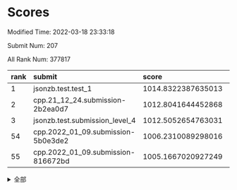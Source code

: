 # Scores

Modified Time: 2022-03-18 23:33:18

Submit Num: 207

All Rank Num: 377817

| rank |               submit               |       score        |       sigma        | pk_num |
| :--- | :--------------------------------- | :----------------- | :----------------- | :----- |
| 1    | jsonzb.test.test_1                 | 1014.8322387635013 | 0.8485016074015198 | 7301   |
| 2    | cpp.21_12_24.submission-2b2ea0d7   | 1012.8041644452868 | 0.7992821779543706 | 7304   |
| 3    | jsonzb.test.submission_level_4     | 1012.5052654763031 | 0.7821907457801793 | 7305   |
| 54   | cpp.2022_01_09.submission-5b0e3de2 | 1006.2310089298016 | 0.7183827438784214 | 7295   |
| 55   | cpp.2022_01_09.submission-816672bd | 1005.1667020927249 | 0.7264451934754325 | 7298   |


<details>
<summary>全部</summary>

| rank |                 submit                 |       score        |       sigma        | pk_num |
| :--- | :------------------------------------- | :----------------- | :----------------- | :----- |
| 1    | jsonzb.test.test_1                     | 1014.8322387635013 | 0.8485016074015198 | 7301   |
| 2    | cpp.21_12_24.submission-2b2ea0d7       | 1012.8041644452868 | 0.7992821779543706 | 7304   |
| 3    | jsonzb.test.submission_level_4         | 1012.5052654763031 | 0.7821907457801793 | 7305   |
| 4    | gobigger.level_3.submission_level_3_36 | 1011.9373689177448 | 0.7860361304726786 | 7301   |
| 5    | gobigger.level_3.submission_level_3_24 | 1011.7987207792323 | 0.749705537274376  | 7306   |
| 6    | gobigger.level_3.submission_level_3_14 | 1011.4652230770834 | 0.7702623161748948 | 7300   |
| 7    | gobigger.level_3.submission_level_3_33 | 1011.0230264220374 | 0.7573517691724447 | 7305   |
| 8    | gobigger.level_3.submission_level_3_18 | 1011.0001379224504 | 0.7413103573550837 | 7299   |
| 9    | gobigger.level_3.submission_level_3_37 | 1010.7530352116113 | 0.7587502512368783 | 7297   |
| 10   | gobigger.level_3.submission_level_3_38 | 1010.6904377512893 | 0.7509112265608047 | 7294   |
| 11   | gobigger.level_3.submission_level_3_16 | 1010.687732288352  | 0.7655562998320504 | 7302   |
| 12   | gobigger.level_3.submission_level_3_44 | 1010.6134055152505 | 0.7874462959006414 | 7301   |
| 13   | gobigger.level_3.submission_level_3_11 | 1010.6032524835496 | 0.7699240497100132 | 7298   |
| 14   | gobigger.level_3.submission_level_3_25 | 1010.5905843841318 | 0.7826502348693107 | 7300   |
| 15   | gobigger.level_3.submission_level_3_7  | 1010.5826747861564 | 0.7688500984042352 | 7305   |
| 16   | gobigger.level_3.submission_level_3_21 | 1010.5007389198842 | 0.7601001188516635 | 7309   |
| 17   | gobigger.level_3.submission_level_3_47 | 1010.472689946201  | 0.7525586044230964 | 7298   |
| 18   | gobigger.level_3.submission_level_3_46 | 1010.430830692682  | 0.7710278103840817 | 7300   |
| 19   | gobigger.level_3.submission_level_3_43 | 1010.371719509583  | 0.7704144970804163 | 7300   |
| 20   | gobigger.level_3.submission_level_3_28 | 1010.3479252530882 | 0.7785743099693206 | 7298   |
| 21   | gobigger.level_3.submission_level_3_3  | 1010.3351800938696 | 0.7651966744690928 | 7300   |
| 22   | gobigger.level_3.submission_level_3_42 | 1010.3229964202771 | 0.7723204872243721 | 7303   |
| 23   | gobigger.level_3.submission_level_3_0  | 1010.192392637246  | 0.7311730559941668 | 7305   |
| 24   | gobigger.level_3.submission_level_3_17 | 1010.1618522093448 | 0.7558418179104704 | 7296   |
| 25   | gobigger.level_3.submission_level_3_6  | 1010.1153085891698 | 0.7556096932491776 | 7302   |
| 26   | gobigger.level_3.submission_level_3_26 | 1010.1015571775376 | 0.7598632257527541 | 7301   |
| 27   | gobigger.level_3.submission_level_3_10 | 1010.0992898220123 | 0.7701683260290983 | 7302   |
| 28   | gobigger.level_3.submission_level_3_40 | 1010.0885477929521 | 0.7658288090021579 | 7305   |
| 29   | gobigger.level_3.submission_level_3_35 | 1010.0236827103832 | 0.7433791328512602 | 7306   |
| 30   | gobigger.level_3.submission_level_3_5  | 1009.9424850570854 | 0.7523737326266854 | 7300   |
| 31   | gobigger.level_3.submission_level_3_49 | 1009.9118422833928 | 0.7507487658485351 | 7301   |
| 32   | gobigger.level_3.submission_level_3_13 | 1009.8876711007681 | 0.7543271516113903 | 7303   |
| 33   | gobigger.level_3.submission_level_3_22 | 1009.8736451504385 | 0.7521073450187447 | 7299   |
| 34   | gobigger.level_3.submission_level_3_27 | 1009.8291425164987 | 0.7470616190986727 | 7303   |
| 35   | gobigger.level_3.submission_level_3_9  | 1009.8145225043135 | 0.7681774645101079 | 7293   |
| 36   | gobigger.level_3.submission_level_3_20 | 1009.7296025661662 | 0.7614363330084984 | 7303   |
| 37   | gobigger.level_3.submission_level_3_32 | 1009.6872202130286 | 0.74566395405579   | 7303   |
| 38   | gobigger.level_3.submission_level_3_8  | 1009.6416492300809 | 0.7415464856233436 | 7303   |
| 39   | gobigger.level_3.submission_level_3_45 | 1009.5923138009628 | 0.7521329043836765 | 7299   |
| 40   | gobigger.level_3.submission_level_3_39 | 1009.509874860748  | 0.7649925005057714 | 7303   |
| 41   | gobigger.level_3.submission_level_3_2  | 1009.4478721938705 | 0.7522460604272544 | 7301   |
| 42   | gobigger.level_3.submission_level_3_41 | 1009.4430617565151 | 0.7376477773953499 | 7299   |
| 43   | gobigger.level_3.submission_level_3_29 | 1009.3971618910672 | 0.76316975250049   | 7304   |
| 44   | gobigger.level_3.submission_level_3_4  | 1009.3455429594076 | 0.7688489740003964 | 7298   |
| 45   | gobigger.level_3.submission_level_3_30 | 1009.3116778589792 | 0.7416007545309778 | 7297   |
| 46   | gobigger.level_3.submission_level_3_34 | 1009.2819725701909 | 0.7550374088521534 | 7302   |
| 47   | gobigger.level_3.submission_level_3_19 | 1009.2799495476421 | 0.7499228377802174 | 7299   |
| 48   | gobigger.level_3.submission_level_3_31 | 1009.2461933608649 | 0.7495803964378207 | 7296   |
| 49   | gobigger.level_3.submission_level_3_15 | 1009.2417256057491 | 0.7446586297898087 | 7301   |
| 50   | gobigger.level_3.submission_level_3_12 | 1009.1139936278844 | 0.7516368497363768 | 7303   |
| 51   | gobigger.level_3.submission_level_3_23 | 1008.8251852100709 | 0.7472735275288356 | 7298   |
| 52   | gobigger.level_3.submission_level_3_1  | 1008.4742810952821 | 0.7542131616743301 | 7299   |
| 53   | gobigger.level_3.submission_level_3_48 | 1008.3403374303346 | 0.7439092689984391 | 7297   |
| 54   | cpp.2022_01_09.submission-5b0e3de2     | 1006.2310089298016 | 0.7183827438784214 | 7295   |
| 55   | cpp.2022_01_09.submission-816672bd     | 1005.1667020927249 | 0.7264451934754325 | 7298   |
| 56   | gobigger.level_1.submission_level_1_2  | 1004.9568445709004 | 0.7150485722841765 | 7300   |
| 57   | gobigger.level_1.submission_level_1_37 | 1004.870474504341  | 0.7204831942880997 | 7299   |
| 58   | gobigger.level_1.submission_level_1_32 | 1004.6656989772722 | 0.7361196083476379 | 7302   |
| 59   | gobigger.level_1.submission_level_1_48 | 1004.5517981284086 | 0.7078468886903453 | 7299   |
| 60   | gobigger.level_1.submission_level_1_49 | 1004.5411340615638 | 0.7154603893508434 | 7299   |
| 61   | gobigger.level_1.submission_level_1_45 | 1004.418014378735  | 0.7260212944954454 | 7304   |
| 62   | gobigger.level_1.submission_level_1_30 | 1004.1589485387512 | 0.7175659942905073 | 7300   |
| 63   | gobigger.level_1.submission_level_1_18 | 1004.1379456268083 | 0.7287567964337667 | 7303   |
| 64   | gobigger.level_1.submission_level_1_20 | 1004.0788260532447 | 0.7375030981211671 | 7298   |
| 65   | gobigger.level_1.submission_level_1_5  | 1004.0502383126279 | 0.7279078814224546 | 7299   |
| 66   | gobigger.level_1.submission_level_1_36 | 1003.9748916151648 | 0.7225162417449017 | 7305   |
| 67   | gobigger.level_1.submission_level_1_43 | 1003.8327190063571 | 0.7199534510546816 | 7302   |
| 68   | gobigger.level_1.submission_level_1_26 | 1003.802560214732  | 0.717234117544047  | 7300   |
| 69   | gobigger.level_1.submission_level_1_28 | 1003.7880317211618 | 0.7298278976486199 | 7302   |
| 70   | gobigger.level_1.submission_level_1_9  | 1003.7379595766354 | 0.7079647232687358 | 7304   |
| 71   | gobigger.level_1.submission_level_1_15 | 1003.719966317997  | 0.6999905291548423 | 7302   |
| 72   | gobigger.level_1.submission_level_1_19 | 1003.6676911762918 | 0.7231294630282854 | 7295   |
| 73   | gobigger.level_1.submission_level_1_44 | 1003.5567477513197 | 0.7290553769646841 | 7300   |
| 74   | gobigger.level_1.submission_level_1_16 | 1003.5446545128585 | 0.7281746879903966 | 7302   |
| 75   | gobigger.level_1.submission_level_1_46 | 1003.4383827936713 | 0.7243255457981606 | 7298   |
| 76   | gobigger.level_1.submission_level_1_11 | 1003.4329227831739 | 0.7138887893230977 | 7302   |
| 77   | gobigger.level_1.submission_level_1_17 | 1003.4227882904955 | 0.7130063353829745 | 7299   |
| 78   | gobigger.level_1.submission_level_1_1  | 1003.2832742631809 | 0.7261294902358424 | 7298   |
| 79   | gobigger.level_1.submission_level_1_24 | 1003.2489699784079 | 0.7172016981015035 | 7304   |
| 80   | gobigger.level_1.submission_level_1_21 | 1003.2451888807059 | 0.7129955971382803 | 7300   |
| 81   | gobigger.level_1.submission_level_1_39 | 1003.1980966116089 | 0.7233586203365281 | 7299   |
| 82   | gobigger.level_1.submission_level_1_27 | 1003.1942103918725 | 0.7131967383261768 | 7299   |
| 83   | gobigger.level_1.submission_level_1_33 | 1003.1889761151973 | 0.7128077045041226 | 7302   |
| 84   | gobigger.level_1.submission_level_1_40 | 1003.178272412618  | 0.7058020140626036 | 7293   |
| 85   | gobigger.level_1.submission_level_1_34 | 1003.143379666161  | 0.7235430221860427 | 7300   |
| 86   | gobigger.level_1.submission_level_1_14 | 1003.1194622344204 | 0.7151516221153882 | 7304   |
| 87   | gobigger.level_1.submission_level_1_25 | 1003.0926398729401 | 0.7366103930958195 | 7298   |
| 88   | gobigger.level_1.submission_level_1_10 | 1003.0549932402412 | 0.7199205131530684 | 7302   |
| 89   | gobigger.level_1.submission_level_1_22 | 1003.0483698749844 | 0.7183275902192067 | 7302   |
| 90   | gobigger.level_1.submission_level_1_31 | 1003.029591851243  | 0.718102815084638  | 7299   |
| 91   | gobigger.level_1.submission_level_1_42 | 1003.0051998003607 | 0.7037380243575523 | 7299   |
| 92   | gobigger.level_1.submission_level_1_13 | 1002.9841960200937 | 0.718878198937774  | 7304   |
| 93   | gobigger.level_1.submission_level_1_38 | 1002.9589251702496 | 0.7219132882295599 | 7299   |
| 94   | gobigger.level_1.submission_level_1_23 | 1002.9261102177516 | 0.7191969923180092 | 7301   |
| 95   | gobigger.level_1.submission_level_1_35 | 1002.9044960764177 | 0.7156386649451223 | 7302   |
| 96   | gobigger.level_1.submission_level_1_0  | 1002.8984750133274 | 0.7127439507352008 | 7302   |
| 97   | gobigger.level_1.submission_level_1_6  | 1002.8738261801966 | 0.7157609504517052 | 7304   |
| 98   | gobigger.level_1.submission_level_1_7  | 1002.8371194823883 | 0.7110183562342677 | 7300   |
| 99   | gobigger.level_1.submission_level_1_41 | 1002.8353097108673 | 0.7184641032461061 | 7304   |
| 100  | gobigger.level_1.submission_level_1_47 | 1002.676790327004  | 0.7134068589749571 | 7302   |
| 101  | gobigger.level_1.submission_level_1_12 | 1002.6171425950757 | 0.7122867915664303 | 7302   |
| 102  | gobigger.level_1.submission_level_1_29 | 1002.4743636394755 | 0.7126133905360361 | 7300   |
| 103  | gobigger.level_1.submission_level_1_8  | 1002.4400668320901 | 0.7151427852524069 | 7295   |
| 104  | gobigger.level_1.submission_level_1_3  | 1002.3388968624603 | 0.7188055822028238 | 7303   |
| 105  | gobigger.level_1.submission_level_1_4  | 1001.4698626896906 | 0.7114867881663345 | 7308   |
| 106  | gobigger.random.submission_random_42   | 998.0034956152881  | 0.71429432818874   | 7300   |
| 107  | gobigger.random.submission_random_11   | 997.0610909555269  | 0.7080592033314778 | 7297   |
| 108  | gobigger.random.submission_random_5    | 997.0408647766463  | 0.6964152905371322 | 7304   |
| 109  | gobigger.random.submission_random_30   | 997.0320158147437  | 0.7096462771872691 | 7297   |
| 110  | gobigger.random.submission_random_18   | 997.0263917448124  | 0.714460901879487  | 7304   |
| 111  | gobigger.random.submission_random_49   | 997.0074507966915  | 0.703177534298218  | 7298   |
| 112  | gobigger.random.submission_random_31   | 997.0063177551748  | 0.7147469949213456 | 7303   |
| 113  | gobigger.random.submission_random_44   | 996.5354880745716  | 0.713730254198586  | 7298   |
| 114  | gobigger.random.submission_random_36   | 996.4562139624159  | 0.7111101574230013 | 7300   |
| 115  | gobigger.random.submission_random_6    | 996.4463492467486  | 0.7247508519872491 | 7299   |
| 116  | gobigger.random.submission_random_7    | 996.4458323239893  | 0.7070050295306315 | 7299   |
| 117  | gobigger.random.submission_random_25   | 996.3067048026687  | 0.7271169838230659 | 7302   |
| 118  | gobigger.random.submission_random_45   | 996.2692867791353  | 0.7074832605953487 | 7301   |
| 119  | gobigger.random.submission_random_39   | 996.2536279561449  | 0.6958809878764098 | 7301   |
| 120  | gobigger.random.submission_random_34   | 996.2100525858791  | 0.7241256356551997 | 7296   |
| 121  | gobigger.random.submission_random_0    | 996.1623935269689  | 0.7107329274350903 | 7290   |
| 122  | gobigger.random.submission_random_27   | 996.1498750477427  | 0.7208092567501623 | 7305   |
| 123  | gobigger.random.submission_random_2    | 996.1496765361601  | 0.7156678451540894 | 7302   |
| 124  | gobigger.random.submission_random_12   | 996.124160996208   | 0.7069717919651699 | 7300   |
| 125  | gobigger.random.submission_random_26   | 996.0606980401741  | 0.7181304901606265 | 7304   |
| 126  | gobigger.random.submission_random_40   | 996.0362705883996  | 0.6967534273393206 | 7296   |
| 127  | gobigger.random.submission_random_4    | 995.9805434074975  | 0.7292583053615883 | 7302   |
| 128  | gobigger.random.submission_random_14   | 995.9643201673108  | 0.7134824239685932 | 7302   |
| 129  | gobigger.random.submission_random_47   | 995.9542780852759  | 0.7087978328719364 | 7295   |
| 130  | gobigger.random.submission_random_23   | 995.93366342498    | 0.7151041628601519 | 7305   |
| 131  | gobigger.random.submission_random_32   | 995.9315771298725  | 0.7192719817127413 | 7299   |
| 132  | gobigger.random.submission_random_15   | 995.9027827014484  | 0.7171646131657928 | 7303   |
| 133  | gobigger.random.submission_random_17   | 995.8847195052249  | 0.7089755158946355 | 7300   |
| 134  | gobigger.random.submission_random_35   | 995.8519895763427  | 0.7191045383697778 | 7301   |
| 135  | gobigger.random.submission_random_9    | 995.7827096736546  | 0.7023613773304193 | 7301   |
| 136  | gobigger.random.submission_random_48   | 995.7503951801451  | 0.7075049127301648 | 7300   |
| 137  | gobigger.random.submission_random_37   | 995.6619853182555  | 0.7087246610816442 | 7300   |
| 138  | gobigger.random.submission_random_20   | 995.5840753781727  | 0.7150682364174975 | 7300   |
| 139  | gobigger.random.submission_random_3    | 995.5414042685236  | 0.7101767495871517 | 7302   |
| 140  | gobigger.random.submission_random_16   | 995.5331142006161  | 0.7262304698234183 | 7300   |
| 141  | gobigger.random.submission_random_38   | 995.4993936518332  | 0.712276836194481  | 7303   |
| 142  | gobigger.random.submission_random_33   | 995.497008040033   | 0.7138505576463852 | 7300   |
| 143  | gobigger.random.submission_random_13   | 995.452558657206   | 0.6996007857187331 | 7303   |
| 144  | gobigger.random.submission_random_28   | 995.4503811792613  | 0.7072652564726801 | 7300   |
| 145  | gobigger.random.submission_random_8    | 995.2579462539765  | 0.7113552762249189 | 7306   |
| 146  | gobigger.random.submission_random_29   | 995.2528320708917  | 0.7178941901171281 | 7304   |
| 147  | gobigger.random.submission_random_19   | 995.2507313034394  | 0.7303302667252114 | 7302   |
| 148  | gobigger.random.submission_random_41   | 995.2306447050688  | 0.7090788029858408 | 7304   |
| 149  | gobigger.random.submission_random_1    | 995.2028767929606  | 0.7030713498150393 | 7299   |
| 150  | gobigger.random.submission_random_10   | 995.1940440819973  | 0.7175127645158397 | 7301   |
| 151  | gobigger.random.submission_random_46   | 995.151800871746   | 0.7160671923224534 | 7302   |
| 152  | gobigger.random.submission_random_24   | 995.1477333511752  | 0.7235623133095038 | 7298   |
| 153  | gobigger.random.submission_random_43   | 995.0828700852614  | 0.7074595675355795 | 7298   |
| 154  | gobigger.random.submission_random_21   | 995.0212460488399  | 0.7118340392440973 | 7302   |
| 155  | gobigger.random.submission_random_22   | 994.7513989276748  | 0.7168292495992471 | 7304   |
| 156  | gobigger.level_2.submission_level_2_43 | 993.4834751389129  | 0.7312416963868337 | 7302   |
| 157  | gobigger.level_2.submission_level_2_39 | 993.2883957079199  | 0.7379120197146198 | 7300   |
| 158  | gobigger.level_2.submission_level_2_10 | 993.1121338560783  | 0.7462060536366146 | 7300   |
| 159  | gobigger.level_2.submission_level_2_37 | 993.052895506576   | 0.7450611652485284 | 7302   |
| 160  | gobigger.level_2.submission_level_2_13 | 993.0154598314124  | 0.7345980399930063 | 7299   |
| 161  | gobigger.level_2.submission_level_2_14 | 992.971747954856   | 0.7407664399979941 | 7298   |
| 162  | gobigger.level_2.submission_level_2_46 | 992.7111099367621  | 0.7361314495368091 | 7306   |
| 163  | gobigger.level_2.submission_level_2_49 | 992.6974259535936  | 0.737857749201924  | 7301   |
| 164  | gobigger.level_2.submission_level_2_36 | 992.691717233611   | 0.7448084780941739 | 7304   |
| 165  | gobigger.level_2.submission_level_2_47 | 992.6749063035874  | 0.733694959692276  | 7297   |
| 166  | gobigger.level_2.submission_level_2_42 | 992.6250045587747  | 0.7362402578314943 | 7298   |
| 167  | gobigger.level_2.submission_level_2_17 | 992.6232131136728  | 0.7560109046237448 | 7301   |
| 168  | gobigger.level_2.submission_level_2_7  | 992.4580169559913  | 0.7406533312829329 | 7302   |
| 169  | gobigger.level_2.submission_level_2_26 | 992.393267781554   | 0.7568616412345793 | 7300   |
| 170  | gobigger.level_2.submission_level_2_9  | 992.2811961188153  | 0.7375131755487448 | 7304   |
| 171  | gobigger.level_2.submission_level_2_24 | 992.2642335891387  | 0.7447462921870184 | 7294   |
| 172  | gobigger.level_2.submission_level_2_16 | 992.2474135473551  | 0.7457338642507213 | 7305   |
| 173  | gobigger.level_2.submission_level_2_11 | 992.2040740985808  | 0.7426326681420111 | 7303   |
| 174  | gobigger.level_2.submission_level_2_18 | 992.1089251627368  | 0.7629047824340426 | 7299   |
| 175  | gobigger.level_2.submission_level_2_0  | 992.1025936096561  | 0.738550436383838  | 7300   |
| 176  | gobigger.level_2.submission_level_2_15 | 992.0602649405384  | 0.7684007733007752 | 7304   |
| 177  | gobigger.level_2.submission_level_2_29 | 992.0099416501655  | 0.7391876413751376 | 7303   |
| 178  | gobigger.level_2.submission_level_2_1  | 992.0082378645126  | 0.7300724611858006 | 7300   |
| 179  | gobigger.level_2.submission_level_2_44 | 991.9673409994759  | 0.7641039249535251 | 7293   |
| 180  | gobigger.level_2.submission_level_2_3  | 991.9334790184517  | 0.7316325533021356 | 7300   |
| 181  | gobigger.level_2.submission_level_2_35 | 991.8554665982408  | 0.7514491185541902 | 7297   |
| 182  | gobigger.level_2.submission_level_2_6  | 991.8434713885434  | 0.7675169086628099 | 7305   |
| 183  | gobigger.level_2.submission_level_2_48 | 991.8392665774278  | 0.7573387814822666 | 7301   |
| 184  | gobigger.level_2.submission_level_2_34 | 991.8303687049814  | 0.744370984510253  | 7301   |
| 185  | gobigger.level_2.submission_level_2_21 | 991.8268284867362  | 0.7461385860124475 | 7296   |
| 186  | gobigger.level_2.submission_level_2_22 | 991.7382031080139  | 0.7417185193699486 | 7308   |
| 187  | gobigger.level_2.submission_level_2_25 | 991.7043314374608  | 0.7441558687875023 | 7299   |
| 188  | gobigger.level_2.submission_level_2_12 | 991.6931945173815  | 0.7738055133450916 | 7306   |
| 189  | gobigger.level_2.submission_level_2_38 | 991.6527499425247  | 0.7539565101001984 | 7306   |
| 190  | gobigger.level_2.submission_level_2_28 | 991.6118636187729  | 0.7669594428090424 | 7303   |
| 191  | gobigger.level_2.submission_level_2_33 | 991.5854878967476  | 0.7456515970287066 | 7306   |
| 192  | gobigger.level_2.submission_level_2_41 | 991.5338695644575  | 0.7408576903488955 | 7300   |
| 193  | gobigger.level_2.submission_level_2_30 | 991.4423896993263  | 0.7542577509306131 | 7300   |
| 194  | gobigger.level_2.submission_level_2_19 | 991.4170165399129  | 0.7480945717077178 | 7299   |
| 195  | gobigger.level_2.submission_level_2_27 | 991.2217526569679  | 0.7516536803165101 | 7304   |
| 196  | gobigger.level_2.submission_level_2_45 | 991.1836423722611  | 0.7372241273651393 | 7305   |
| 197  | gobigger.level_2.submission_level_2_32 | 991.1497108825591  | 0.761083802343509  | 7299   |
| 198  | gobigger.level_2.submission_level_2_5  | 991.05502891268    | 0.7450884534413869 | 7300   |
| 199  | gobigger.level_2.submission_level_2_40 | 991.0261136197523  | 0.7776756021074848 | 7301   |
| 200  | gobigger.level_2.submission_level_2_4  | 991.0055279367134  | 0.7565442296362521 | 7303   |
| 201  | gobigger.level_2.submission_level_2_2  | 990.9159704629756  | 0.7442139505731001 | 7304   |
| 202  | gobigger.level_2.submission_level_2_23 | 990.8649371478896  | 0.7494232226569948 | 7298   |
| 203  | gobigger.level_2.submission_level_2_8  | 990.7904070669704  | 0.7572716085650396 | 7299   |
| 204  | gobigger.level_2.submission_level_2_31 | 990.7549490050928  | 0.7515723762508777 | 7302   |
| 205  | gobigger.level_2.submission_level_2_20 | 990.6639499172758  | 0.7587822069598742 | 7301   |
| 206  | gobigger.none.submission_none_0        | 975.9152797424338  | 1.4202012293359982 | 7297   |
| 207  | gobigger.none.submission_none_1        | 974.9218173014668  | 1.5402044428767931 | 7305   |

</details>